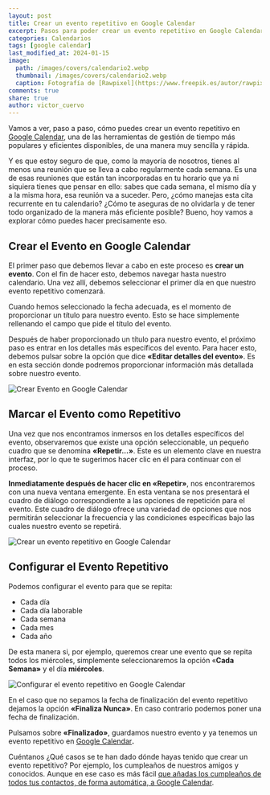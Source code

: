 ```yaml
---
layout: post
title: Crear un evento repetitivo en Google Calendar
excerpt: Pasos para poder crear un evento repetitivo en Google Calendar para que se repita las veces que necesitemos.
categories: Calendarios
tags: [google calendar]
last_modified_at: 2024-01-15
image:
  path: /images/covers/calendario2.webp
  thumbnail: /images/covers/calendario2.webp
  caption: Fotografía de [Rawpixel](https://www.freepik.es/autor/rawpixel-com)
comments: true
share: true
author: victor_cuervo
---
```


Vamos a ver, paso a paso, cómo puedes crear un evento repetitivo en [Google Calendar](http://calendar.google.com/), una de las herramientas de gestión de tiempo más populares y eficientes disponibles, de una manera muy sencilla y rápida.


Y es que estoy seguro de que, como la mayoría de nosotros, tienes al menos una reunión que se lleva a cabo regularmente cada semana. Es una de esas reuniones que están tan incorporadas en tu horario que ya ni siquiera tienes que pensar en ello: sabes que cada semana, el mismo día y a la misma hora, esa reunión va a suceder. Pero, ¿cómo manejas esta cita recurrente en tu calendario? ¿Cómo te aseguras de no olvidarla y de tener todo organizado de la manera más eficiente posible? Bueno, hoy vamos a explorar cómo puedes hacer precisamente eso.


## Crear el Evento en Google Calendar


El primer paso que debemos llevar a cabo en este proceso es **crear un evento**. Con el fin de hacer esto, debemos navegar hasta nuestro calendario. Una vez allí, debemos seleccionar el primer día en que nuestro evento repetitivo comenzará.


Cuando hemos seleccionado la fecha adecuada, es el momento de proporcionar un título para nuestro evento. Esto se hace simplemente rellenando el campo que pide el título del evento.


Después de haber proporcionado un título para nuestro evento, el próximo paso es entrar en los detalles más específicos del evento. Para hacer esto, debemos pulsar sobre la opción que dice **«Editar detalles del evento»**. Es en esta sección donde podremos proporcionar información más detallada sobre nuestro evento.


![Crear Evento en Google Calendar](https://ayudaenlaweb.com/images/articulos/google-calendar/crear-evento-google-calendar.webp)


## Marcar el Evento como Repetitivo


Una vez que nos encontramos inmersos en los detalles específicos del evento, observaremos que existe una opción seleccionable, un pequeño cuadro que se denomina **«Repetir...»**. Este es un elemento clave en nuestra interfaz, por lo que te sugerimos hacer clic en él para continuar con el proceso.


**Inmediatamente después de hacer clic en «Repetir»**, nos encontraremos con una nueva ventana emergente. En esta ventana se nos presentará el cuadro de diálogo correspondiente a las opciones de repetición para el evento. Este cuadro de diálogo ofrece una variedad de opciones que nos permitirán seleccionar la frecuencia y las condiciones específicas bajo las cuales nuestro evento se repetirá.


![Crear un evento repetitivo en Google Calendar](https://ayudaenlaweb.com/images/articulos/google-calendar/crear-evento-repetir-google-calendar.webp)


## Configurar el Evento Repetitivo


Podemos configurar el evento para que se repita:

- Cada día
- Cada día laborable
- Cada semana
- Cada mes
- Cada año

De esta manera si, por ejemplo, queremos crear une evento que se repita todos los miércoles, simplemente seleccionaremos la opción «**Cada Semana»** y el día **miércoles**.


![Configurar el evento repetitivo en Google Calendar](https://ayudaenlaweb.com/images/articulos/google-calendar/crear-evento-repetir-google-calendar-opciones.webp)


En el caso que no sepamos la fecha de finalización del evento repetitivo dejamos la opción **«Finaliza Nunca»**. En caso contrario podemos poner una fecha de finalización.


Pulsamos sobre **«Finalizado»**, guardamos nuestro evento y ya tenemos un evento repetitivo en [Google Calendar](http://calendar.google.com/)**.**


Cuéntanos ¿Qué casos se te han dado dónde hayas tenido que crear un evento repetitivo? Por ejemplo, los cumpleaños de nuestros amigos y conocidos. Aunque en ese caso es más fácil [que añadas los cumpleaños de todos tus contactos, de forma automática, a Google Calendar](https://www.ayudaenlaweb.com/calendarios-y-tareas/anadir-los-cumpleanos-de-tus-contactos-a-google-calendar/).


